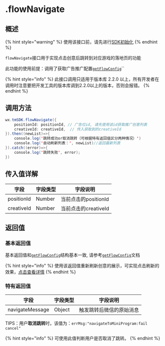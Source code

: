 # .flowNavigate

## 概述

{% hint style="warning" %}
使用该接口前，请先进行[SDK初始化](../../basic/initialization.md)
{% endhint %}

`flowNavigate`接口用于实现点击创意后跳转到对应游戏的落地页的功能

此功能的使用前提：调用了获取广告推广配置[`getFlowConfig`](../../../selling/dev-guide/api/get-ad-position-config.md)``

{% hint style="info" %}
此接口调用只适用于版本库 2.2.0 以上，所有开发者在调用时注意要把开发工具的版本库调到2.2.0以上的版本，否则会报错。
{% endhint %}

## **调用方法**

```java
wx.tmSDK.flowNavigate({
    positionId: positionId, // 广告位id, 请先使用该id获取推广创意列表
    creativeId: creativeId,  // 传入获取到的creativeId
}).then((newList)=>{
    console.log('跳转成功or取消跳转（可根据特有返回值区分两种情况）')
    console.log('自动刷新列表：', newList)//返回最新列表 
}).catch((error)=>{
    console.log('跳转失败', error);
})
```

## **传入值详解**

| 字段         | 字段类型   | 字段说明            |
| ---------- | ------ | --------------- |
| positionId | Number | 当前点击的positionId |
| creativeId | Number | 当前点击的creativeId |

## **返回值**

### **基本返回值**

基本返回值和[`getFlowConfig`](../../../selling/dev-guide/api/get-ad-position-config.md)结构基本一致, 请参考[`getFlowConfig`](../../../selling/dev-guide/api/get-ad-position-config.md)文档

{% hint style="info" %}
使用该返回值重新刷新创意的展示，可实现点击刷新的效果，[点击查看详情](./#2-dian-ji-shua-xin)
{% endhint %}

### **特有返回值**

| 字段              | 字段类型   | 字段说明         |
| --------------- | ------ | ------------ |
| navigateMessage | Object | 触发跳转后微信的原始消息 |

TIPS：用户**取消跳转**时，该值为：`errMsg:"navigateToMiniProgram:fail cancel"`

{% hint style="info" %}
可使用此值判断用户是否取消了跳转。
{% endhint %}
